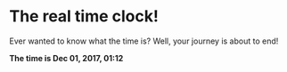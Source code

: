 # The real time clock!

Ever wanted to know what the time is? Well, your journey is about to end!

**The time is Dec 01, 2017, 01:12**